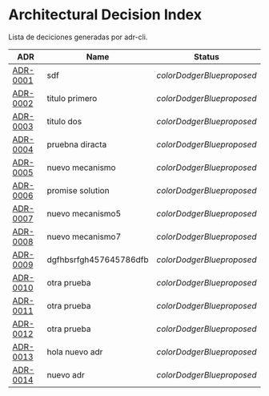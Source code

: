 # Architectural Decision Index

Lista de deciciones generadas por adr-cli.

| ADR                                            | Name                   | Status                        |
| ---------------------------------------------- | ---------------------- | ----------------------------- |
| [ADR-0001](adr/0000-sdf.md)                    | sdf                    | $color{DodgerBlue}{proposed}$ |
| [ADR-0002](adr/0001-titulo-primero.md)         | titulo primero         | $color{DodgerBlue}{proposed}$ |
| [ADR-0003](adr/0002-titulo-dos.md)             | titulo dos             | $color{DodgerBlue}{proposed}$ |
| [ADR-0004](adr/0003-pruebna-diracta.md)        | pruebna diracta        | $color{DodgerBlue}{proposed}$ |
| [ADR-0005](adr/0004-nuevo-mecanismo.md)        | nuevo mecanismo        | $color{DodgerBlue}{proposed}$ |
| [ADR-0006](adr/0005-promise-solution.md)       | promise solution       | $color{DodgerBlue}{proposed}$ |
| [ADR-0007](adr/0006-nuevo-mecanismo5.md)       | nuevo mecanismo5       | $color{DodgerBlue}{proposed}$ |
| [ADR-0008](adr/0007-nuevo-mecanismo7.md)       | nuevo mecanismo7       | $color{DodgerBlue}{proposed}$ |
| [ADR-0009](adr/0008-dgfhbsrfgh457645786dfb.md) | dgfhbsrfgh457645786dfb | $color{DodgerBlue}{proposed}$ |
| [ADR-0010](adr/0009-otra-prueba.md)            | otra prueba            | $color{DodgerBlue}{proposed}$ |
| [ADR-0011](adr/0010-otra-prueba.md)            | otra prueba            | $color{DodgerBlue}{proposed}$ |
| [ADR-0012](adr/0011-otra-prueba.md)            | otra prueba            | $color{DodgerBlue}{proposed}$ |
| [ADR-0013](adr/0012-hola-nuevo-adr.md)         | hola nuevo adr         | $color{DodgerBlue}{proposed}$ |
| [ADR-0014](adr/0013-nuevo-adr.md)              | nuevo adr              | $color{DodgerBlue}{proposed}$ |